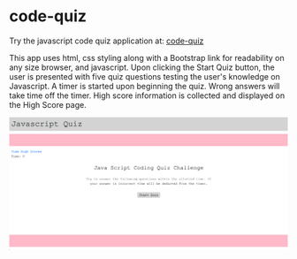 # code-quiz

Try the javascript code quiz application at:
[code-quiz](https://valeriehill75.github.io/code-quiz/)

This app uses html, css styling along with a Bootstrap link for readability on any size browser, and javascript. Upon clicking the Start Quiz button, the user is presented with five quiz questions testing the user's knowledge on Javascript. A timer is started upon beginning the quiz. Wrong answers will take time off the timer. High score information is collected and displayed on the High Score page.

![screenshot](./assets/codeQuiz.png)


